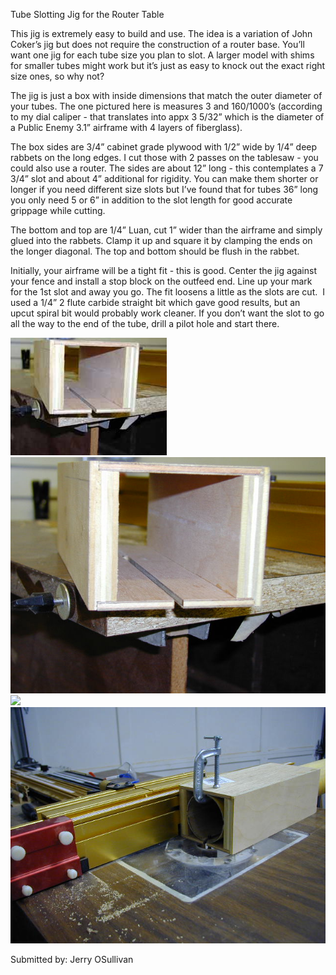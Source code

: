 Tube Slotting Jig for the Router Table

This jig is extremely easy to build and use. The idea is a variation of John Coker’s jig but does not require the construction of a router base. You’ll want one jig for each tube size you plan to slot. A larger model with shims for smaller tubes might work but it’s just as easy to knock out the exact right size ones, so why not?

The jig is just a box with inside dimensions that match the outer diameter of your tubes. The one pictured here is measures 3 and 160/1000’s (according to my dial caliper - that translates into appx 3 5/32” which is the diameter of a Public Enemy 3.1” airframe with 4 layers of fiberglass).

The box sides are 3/4” cabinet grade plywood with 1/2” wide by 1/4” deep rabbets on the long edges. I cut those with 2 passes on the tablesaw - you could also use a router. The sides are about 12” long - this contemplates a 7 3/4” slot and about 4” additional for rigidity. You can make them shorter or longer if you need different size slots but I’ve found that for tubes 36” long you only need 5 or 6” in addition to the slot length for good accurate grippage while cutting.

The bottom and top are 1/4” Luan, cut 1” wider than the airframe and simply glued into the rabbets. Clamp it up and square it by clamping the ends on the longer diagonal. The top and bottom should be flush in the rabbet.

Initially, your airframe will be a tight fit - this is good. Center the jig against your fence and install a stop block on the outfeed end. Line up your mark for the 1st slot and away you go. The fit loosens a little as the slots are cut.&nbsp; I used a 1/4” 2 flute carbide straight bit which gave good results, but an upcut spiral bit would probably work cleaner. If you don’t want the slot to go all the way to the end of the tube, drill a pilot hole and start there.

![](/images/slotcutter1sml.jpg)
![](/images/slotcutter1.jpg)
![](/images/slotcutter2sml.jpg)
![](/images/slotcutter2.jpg)

Submitted by: Jerry OSullivan


